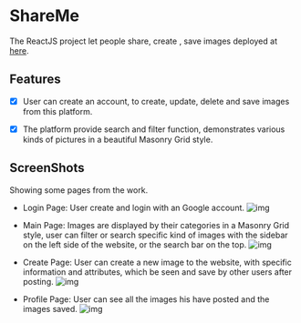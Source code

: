 
# ShareMe

The ReactJS project let people share, create , save images deployed at [here](https://super-starburst-1f7de9.netlify.app/). 

## Features

- [x] User can create an account, to create, update, delete and save images from this platform.

- [x] The platform provide search and filter function, demonstrates various kinds of pictures in a beautiful Masonry Grid style.

## ScreenShots

Showing some pages from the work.

- Login Page: User create and login with an Google account.
![img](https://i.imgur.com/6hiQfmQ.png)

- Main Page: Images are displayed by their categories in a Masonry Grid style, user can filter or search specific kind of images with the sidebar on the left side of the website, or the search bar on the top. 
![img](https://i.imgur.com/v454Bot.png)

- Create Page: User can create a new image to the website, with specific information and attributes, which be seen and save by other users after posting.
![img](https://i.imgur.com/NnNqRAD.png)

- Profile Page: User can see all the images his have posted and the images saved.
![img](https://i.imgur.com/58KmhT3.png)  
